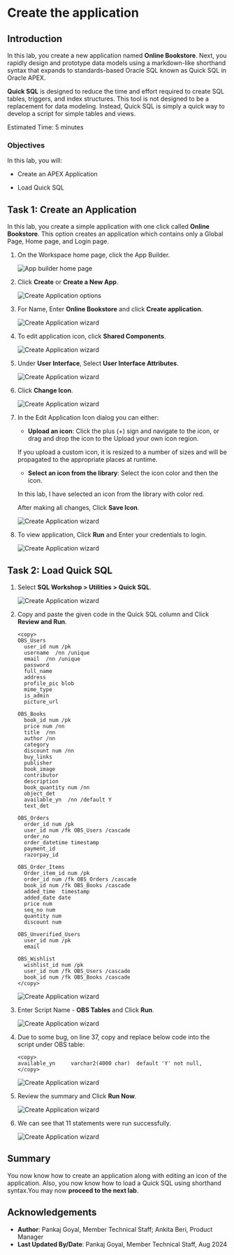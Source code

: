 # Create the application

## Introduction

In this lab, you create a new application named **Online Bookstore**. Next, you rapidly design and prototype data models using a markdown-like shorthand syntax that expands to standards-based Oracle SQL known as Quick SQL in Oracle APEX.

**Quick SQL** is designed to reduce the time and effort required to create SQL tables, triggers, and index structures. This tool is not designed to be a replacement for data modeling. Instead, Quick SQL is simply a quick way to develop a script for simple tables and views.

Estimated Time: 5 minutes

### Objectives

In this lab, you will:

- Create an APEX Application

- Load Quick SQL

## Task 1: Create an Application

In this lab, you create a simple application with one click called **Online Bookstore**. This option creates an application which contains only a Global Page, Home page, and Login page.

1. On the Workspace home page, click the App Builder.

   ![App builder home page](./images/go-create-app.png " ")

2. Click **Create** or **Create a New App**.

    ![Create Application options](./images/new-app.png " ")

3. For Name, Enter **Online Bookstore** and click **Create application**.

    ![Create Application wizard](./images/create-app1.png " ")

4. To edit application icon, click **Shared Components**.

    ![Create Application wizard](./images/sc-icon.png " ")

5. Under **User Interface**, Select **User Interface Attributes**.

    ![Create Application wizard](./images/user-interface.png " ")

6. Click **Change Icon**.

    ![Create Application wizard](./images/change-icon1.png " ")

7. In the Edit Application Icon dialog you can either:
    - **Upload an icon**: Click the plus (+) sign and navigate to the icon, or drag and drop the icon to the Upload your own icon region.

    If you upload a custom icon, it is resized to a number of sizes and will be propagated to the appropriate places at runtime.

    - **Select an icon from the library**: Select the icon color and then the icon.

    In this lab, I have selected an icon from the library with color red.

    After making all changes, Click **Save Icon**.

    ![Create Application wizard](./images/edit-icon.png " ")

8. To view application, Click **Run** and Enter your credentials to login.

     ![Create Application wizard](./images/run-app.png " ")

## Task 2: Load Quick SQL

1. Select **SQL Workshop > Utilities > Quick SQL**.

    ![Create Application wizard](./images/quick-sql.png " ")

2. Copy and paste the given code in the Quick SQL column and Click **Review and Run**.

    ```
    <copy>
    OBS_Users
      user_id num /pk
      username  /nn /unique
      email  /nn /unique
      password
      full_name
      address
      profile_pic blob
      mime_type
      is_admin
      picture_url

    OBS_Books
      book_id num /pk
      price num /nn
      title  /nn
      author /nn
      category
      discount num /nn
      buy_links
      publisher
      book_image
      contributor
      description
      book_quantity num /nn
      object_det
      available_yn  /nn /default Y
      text_det

    OBS_Orders
      order_id num /pk
      user_id num /fk OBS_Users /cascade
      order_no
      order_datetime timestamp
      payment_id
      razorpay_id

    OBS_Order_Items
      Order_item_id num /pk
      order_id num /fk OBS_Orders /cascade
      book_id num /fk OBS_Books /cascade
      added_time  timestamp
      added_date date
      price num
      seq_no num
      quantity num
      discount num

    OBS_Unverified_Users
      user_id num /pk
      email

    OBS_Wishlist
      wishlist_id num /pk
      user_id num /fk OBS_Users /cascade
      book_id num /fk OBS_Books /cascade
    </copy>
    ```

    ![Create Application wizard](./images/review-run.png " ")

3. Enter Script Name - **OBS Tables** and Click **Run**.

    ![Create Application wizard](./images/script-name.png " ")

4. Due to some bug, on line 37, copy and replace below code into the script under OBS table:
    ```
   <copy>
   available_yn     varchar2(4000 char)  default 'Y' not null,
   </copy>
    ```
   ![Create Application wizard](./images/edit-code.png " ")

5. Review the summary and Click **Run Now**.

   ![Create Application wizard](./images/run-now.png " ")

6. We can see that 11 statements were run successfully.

   ![Create Application wizard](./images/results.png " ")

## Summary

You now know how to create an application along with editing an icon of the application. Also, you now know how to load a Quick SQL using shorthand syntax.You may now **proceed to the next lab**.

## Acknowledgements

- **Author**: Pankaj Goyal, Member Technical Staff; Ankita Beri, Product Manager
- **Last Updated By/Date**: Pankaj Goyal, Member Technical Staff, Aug 2024
